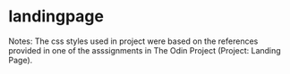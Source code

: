 # landingpage

Notes:
The css styles used in project were based on the references provided in one of the asssignments in The Odin Project (Project: Landing Page).